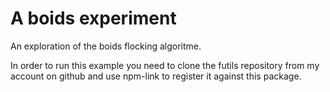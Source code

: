 # A boids experiment

An exploration of the boids flocking algoritme.

In order to run this example you need to clone the futils repository from my account on github and use npm-link to register it against this package.

